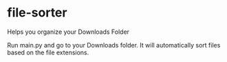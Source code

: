 # file-sorter
Helps you organize your Downloads Folder

Run main.py and go to your Downloads folder. It will automatically sort files based on the file extensions.
